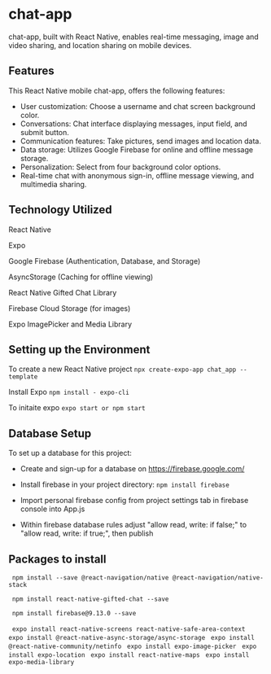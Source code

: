 # chat-app

chat-app, built with React Native, enables real-time messaging, image and video sharing, and location sharing on mobile devices.


## Features
This React Native mobile chat-app, offers the following features:

- User customization: Choose a username and chat screen background color.
- Conversations: Chat interface displaying messages, input field, and submit button.
- Communication features: Take pictures, send images and location data.
- Data storage: Utilizes Google Firebase for online and offline message storage.
- Personalization: Select from four background color options.
- Real-time chat with anonymous sign-in, offline message viewing, and multimedia sharing.


## Technology Utilized
React Native

Expo

Google Firebase (Authentication, Database, and Storage)

AsyncStorage (Caching for offline viewing)

React Native Gifted Chat Library

Firebase Cloud Storage (for images)

Expo ImagePicker and Media Library


## Setting up the Environment

To create a new React Native project
`npx create-expo-app chat_app --template`

Install Expo
`npm install - expo-cli`

To initaite expo
`expo start or npm start`


## Database Setup
To set up a database for this project: 
- Create and sign-up for a database on https://firebase.google.com/
- Install firebase in your project directory: `npm install firebase`
  
- Import personal firebase config from project settings tab in firebase console into App.js
  
- Within firebase database rules adjust "allow read, write: if false;" to "allow read, write: if true;", then publish


## Packages to install
` npm install --save @react-navigation/native @react-navigation/native-stack`

` npm install react-native-gifted-chat --save`

` npm install firebase@9.13.0 --save`

` expo install react-native-screens react-native-safe-area-context`
` expo install @react-native-async-storage/async-storage`
` expo install @react-native-community/netinfo`
` expo install expo-image-picker`
` expo install expo-location`
` expo install react-native-maps`
` expo install expo-media-library`
